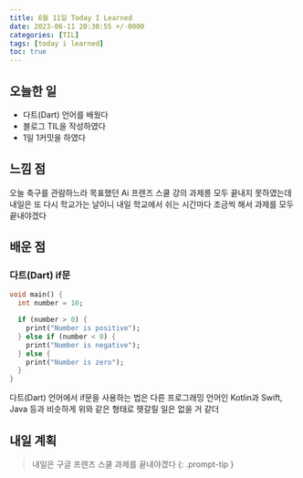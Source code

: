 ```yaml
---
title: 6월 11일 Today I Learned
date: 2023-06-11 20:30:55 +/-0000
categories: [TIL]
tags: [today i learned]
toc: true
---
```


## 오늘한 일

* 다트(Dart) 언어를 배웠다
* 블로그 TIL을 작성하였다
* 1일 1커밋을 하였다

## 느낌 점

오늘 축구를 관람하느라 목표했던 Ai 프렌즈 스쿨 강의 과제릉 모두 끝내지 못하였는데 내일은 또 다시
학교가는 날이니 내일 학교에서 쉬는 시간마다 조금씩 해서 과제를 모두 끝내야겠다

## 배운 점

### 다트(Dart) if문

~~~dart
void main() {
  int number = 10;

  if (number > 0) {
    print("Number is positive");
  } else if (number < 0) {
    print("Number is negative");
  } else {
    print("Number is zero");
  }
}
~~~

다트(Dart) 언어에서 if문을 사용하는 법은 다른 프로그래밍 언어인 Kotlin과 Swift, Java 등과 비슷하게
위와 같은 형태로 헷갈릴 일은 없을 거 같더

## 내일 계획

> 내일은 구글 프렌즈 스쿨 과제를 끝내야겠다
{: .prompt-tip }
